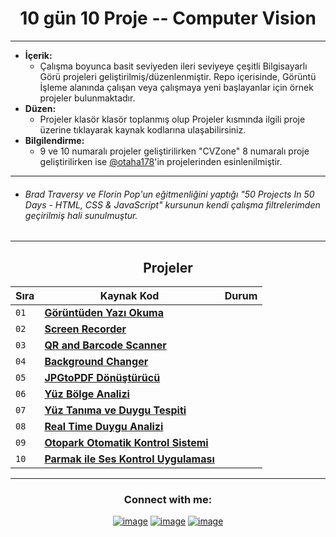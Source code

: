 <div align= "center">
<h1>10 gün 10 Proje -- Computer Vision</h1>
</div>

<hr/>

- <b> İçerik: </b>
  - Çalışma boyunca basit seviyeden ileri seviyeye çeşitli Bilgisayarlı Görü projeleri geliştirilmiş/düzenlenmiştir. Repo içerisinde, Görüntü İşleme alanında çalışan veya çalışmaya yeni başlayanlar için örnek projeler bulunmaktadır.
- <b> Düzen: </b>
  - Projeler klasör klasör toplanmış olup Projeler kısmında ilgili proje üzerine tıklayarak kaynak kodlarına ulaşabilirsiniz.
- <b> Bilgilendirme: </b>
  - 9 ve 10 numaralı projeler geliştirilirken "CVZone" 8 numaralı proje geliştirilirken ise [@otaha178](https://github.com/otaha178)'in projelerinden esinlenilmiştir.

<hr/>

- ###### Brad Traversy ve Florin Pop'un eğitmenliğini yaptığı "50 Projects In 50 Days - HTML, CSS & JavaScript" kursunun kendi çalışma filtrelerimden geçirilmiş hali sunulmuştur.

<hr/>

<h2 align="center"> Projeler </h2>

| Sıra | Kaynak Kod                                                                                                                              | Durum           |
| ---- | ----------------------------------------------------------------------------------------------------------------------------------------| ------------------|
| `01` | **[Görüntüden Yazı Okuma](https://github.com/ofarukusta/Computer-Vision-Projects/tree/main/Goruntuden_Yazi_Okuma)**                     | | `Tamamlandı`    |
| `02` | **[Screen Recorder](https://github.com/ofarukusta/Computer-Vision-Projects/tree/main/Screen_Recorder)**                                 | | `Tamamlandı`    |
| `03` | **[QR and Barcode Scanner](https://github.com/ofarukusta/Computer-Vision-Projects/tree/main/QR-Barcode%20Scanner)**                     | | `Tamamlandı`    |
| `04` | **[Background Changer](https://github.com/ofarukusta/Computer-Vision-Projects/tree/main/BackgroundChanger)**                            | | `Tamamlandı`    |
| `05` | **[JPGtoPDF Dönüştürücü](https://github.com/ofarukusta/Computer-Vision-Projects/tree/main/jpg2pdf%20Python)**                           | | `Tamamlandı`    |
| `06` | **[Yüz Bölge Analizi](https://github.com/ofarukusta/Computer-Vision-Projects/tree/main/yuz_bolge_analizi)**                             | | `Tamamlandı`    |
| `07` | **[Yüz Tanıma ve Duygu Tespiti](https://github.com/ofarukusta/Computer-Vision-Projects/tree/main/yüz_tanima_ve_duygu_tespiti)**         | | `Tamamlandı`    |
| `08` | **[Real Time Duygu Analizi](https://github.com/ofarukusta/Computer-Vision-Projects/tree/main/Emotion-recognition-master)**              | | `Tamamlandı`    |
| `09` | **[Otopark Otomatik Kontrol Sistemi](https://github.com/ofarukusta/Computer-Vision-Projects/tree/main/Parking_Space_Counter)**          | | `Tamamlandı`    |
| `10` | **[Parmak ile Ses Kontrol Uygulaması](https://github.com/ofarukusta/Computer-Vision-Projects/tree/main/Parmak%20ile%20Ses%20Kontrolü)** | | `Tamamlandı`    |


<hr/>

<h3 align="center">Connect with me:</h3>
<div align="center">



[![image](https://img.shields.io/badge/LinkedIn-0077B5?style=for-the-badge&logo=linkedin&logoColor=white)](https://www.linkedin.com/in/ömer-faruk-usta-b1aa25204/)
[![image](https://img.shields.io/badge/Instagram-E4405F?style=for-the-badge&logo=instagram&logoColor=white)](https://instagram.com/ofaruk_usta?igshid=Yjk4NWM2ZWVkMw==)
[![image](https://img.shields.io/badge/Gmail-D14836?style=for-the-badge&logo=gmail&logoColor=white)](mailto:ofarukusta1903@gmail.com)

